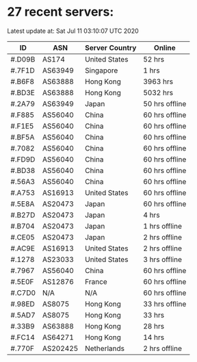 # 27 recent servers:

Latest update at: Sat Jul 11 03:10:07 UTC 2020

| ID | ASN | Server Country | Online |
| -- | --- | -------------- | ------ |
| #.D09B | AS174 | United States | 52 hrs |
| #.7F1D | AS63949 | Singapore | 1 hrs |
| #.B6F8 | AS63888 | Hong Kong | 3963 hrs |
| #.BD3E | AS63888 | Hong Kong | 5032 hrs |
| #.2A79 | AS63949 | Japan | 50 hrs offline |
| #.F885 | AS56040 | China | 60 hrs offline |
| #.F1E5 | AS56040 | China | 60 hrs offline |
| #.BF5A | AS56040 | China | 60 hrs offline |
| #.7082 | AS56040 | China | 60 hrs offline |
| #.FD9D | AS56040 | China | 60 hrs offline |
| #.BD38 | AS56040 | China | 60 hrs offline |
| #.56A3 | AS56040 | China | 60 hrs offline |
| #.A753 | AS16913 | United States | 60 hrs offline |
| #.5E8A | AS20473 | Japan | 60 hrs offline |
| #.B27D | AS20473 | Japan | 4 hrs |
| #.B704 | AS20473 | Japan | 1 hrs offline |
| #.CE05 | AS20473 | Japan | 2 hrs offline |
| #.AC9E | AS16913 | United States | 2 hrs offline |
| #.1278 | AS23033 | United States | 3 hrs offline |
| #.7967 | AS56040 | China | 60 hrs offline |
| #.5E0F | AS12876 | France | 60 hrs offline |
| #.C7D0 | N/A | N/A | 60 hrs offline |
| #.98ED | AS8075 | Hong Kong | 33 hrs offline |
| #.5AD7 | AS8075 | Hong Kong | 33 hrs |
| #.33B9 | AS63888 | Hong Kong | 28 hrs |
| #.FC14 | AS64271 | Hong Kong | 14 hrs |
| #.770F | AS202425 | Netherlands | 2 hrs offline |

